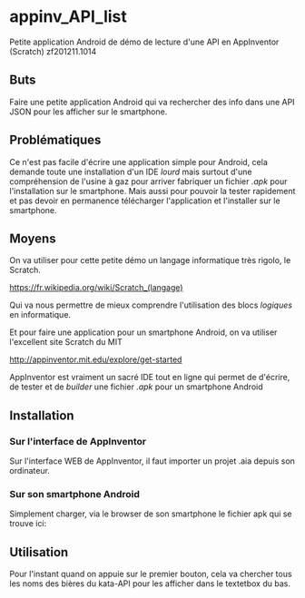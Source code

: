 # appinv_API_list
Petite application Android de démo de lecture d'une API en AppInventor (Scratch)
zf201211.1014



## Buts
Faire une petite application Android qui va rechercher des info dans une API JSON pour les afficher sur le smartphone.



## Problématiques
Ce n'est pas facile d'écrire une application simple pour Android, cela demande toute une installation d'un IDE *lourd* mais surtout d'une compréhension de l'usine à gaz pour arriver fabriquer un fichier *.apk* pour l'installation sur le smartphone. Mais aussi pour pouvoir la tester rapidement et pas devoir en permanence télécharger l'application et l'installer sur le smartphone.



## Moyens
On va utiliser pour cette petite démo un langage informatique très rigolo, le Scratch.

https://fr.wikipedia.org/wiki/Scratch_(langage)

Qui va nous permettre de mieux comprendre l'utilisation des blocs *logiques* en informatique.

Et pour faire une application pour un smartphone Android, on va utiliser l'excellent site Scratch du MIT

http://appinventor.mit.edu/explore/get-started

AppInventor est vraiment un sacré IDE tout en ligne qui permet de d'écrire, de tester et de *builder* une fichier *.apk* pour un smartphone Android



## Installation
### Sur l'interface de AppInventor
Sur l'interface WEB de AppInventor, il faut importer un projet .aia depuis son ordinateur.


### Sur son smartphone Android
Simplement charger, via le browser de son smartphone le fichier apk qui se trouve ici:



## Utilisation
Pour l'instant quand on appuie sur le premier bouton, cela va chercher tous les noms des bières du kata-API pour les afficher dans le textetbox du bas.








